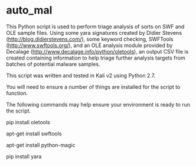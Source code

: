 # auto_mal
This Python script is used to perform triage analysis of sorts on SWF and OLE sample files. Using some yara signatures created by Didier Stevens (http://blog.didierstevens.com/), some keyword checking, SWFTools (http://www.swftools.org/), and an OLE analysis module provided by Decalage (http://www.decalage.info/python/oletools), an output CSV file is created containing information to help triage further analysis targets from batches of potential malware samples.

This script was written and tested in Kali v2 using Python 2.7.

You will need to ensure a number of things are installed for the script to function.

The following commands may help ensure your environment is ready to run the script.

pip install oletools

apt-get install swftools

apt-get install python-magic

pip install yara
